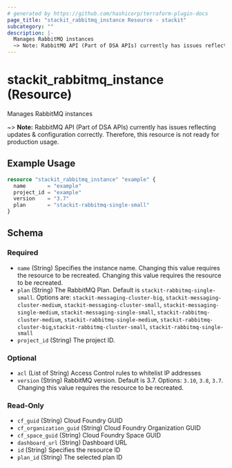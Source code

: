 ```yaml
---
# generated by https://github.com/hashicorp/terraform-plugin-docs
page_title: "stackit_rabbitmq_instance Resource - stackit"
subcategory: ""
description: |-
  Manages RabbitMQ instances
  ~> Note: RabbitMQ API (Part of DSA APIs) currently has issues reflecting updates & configuration correctly. Therefore, this resource is not ready for production usage.
---
```


# stackit_rabbitmq_instance (Resource)

Manages RabbitMQ instances

~> **Note:** RabbitMQ API (Part of DSA APIs) currently has issues reflecting updates & configuration correctly. Therefore, this resource is not ready for production usage.

## Example Usage

```terraform
resource "stackit_rabbitmq_instance" "example" {
  name       = "example"
  project_id = "example"
  version    = "3.7"
  plan       = "stackit-rabbitmq-single-small"
}
```

<!-- schema generated by tfplugindocs -->
## Schema

### Required

- `name` (String) Specifies the instance name. Changing this value requires the resource to be recreated. Changing this value requires the resource to be recreated.
- `plan` (String) The RabbitMQ Plan. Default is `stackit-rabbitmq-single-small`.
Options are: `stackit-messaging-cluster-big`, `stackit-messaging-cluster-medium`, `stackit-messaging-cluster-small`, `stackit-messaging-single-medium`, `stackit-messaging-single-small`, `stackit-rabbitmq-cluster-medium`, `stackit-rabbitmq-single-medium`, `stackit-rabbitmq-cluster-big`,`stackit-rabbitmq-cluster-small`, `stackit-rabbitmq-single-small`
- `project_id` (String) The project ID.

### Optional

- `acl` (List of String) Access Control rules to whitelist IP addresses
- `version` (String) RabbitMQ version. Default is 3.7.
Options: `3.10`, `3.8`, `3.7`. Changing this value requires the resource to be recreated.

### Read-Only

- `cf_guid` (String) Cloud Foundry GUID
- `cf_organization_guid` (String) Cloud Foundry Organization GUID
- `cf_space_guid` (String) Cloud Foundry Space GUID
- `dashboard_url` (String) Dashboard URL
- `id` (String) Specifies the resource ID
- `plan_id` (String) The selected plan ID


